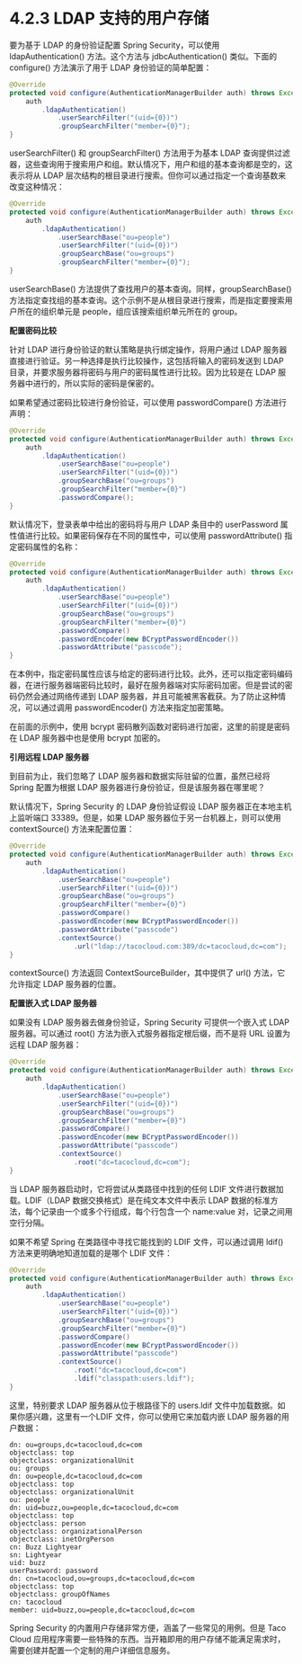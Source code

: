 # 4.2.3 LDAP 支持的用户存储

要为基于 LDAP 的身份验证配置 Spring Security，可以使用 ldapAuthentication\(\) 方法。这个方法与 jdbcAuthentication\(\) 类似。下面的 configure\(\) 方法演示了用于 LDAP 身份验证的简单配置：

```java
@Override
protected void configure(AuthenticationManagerBuilder auth) throws Exception {
    auth
        .ldapAuthentication()
        	.userSearchFilter("(uid={0})")
        	.groupSearchFilter("member={0}");
}
```

userSearchFilter\(\) 和 groupSearchFilter\(\) 方法用于为基本 LDAP 查询提供过滤器，这些查询用于搜索用户和组。默认情况下，用户和组的基本查询都是空的，这表示将从 LDAP 层次结构的根目录进行搜索。但你可以通过指定一个查询基数来改变这种情况：

```java
@Override
protected void configure(AuthenticationManagerBuilder auth) throws Exception {
    auth
        .ldapAuthentication()
        	.userSearchBase("ou=people")
        	.userSearchFilter("(uid={0})")
        	.groupSearchBase("ou=groups")
        	.groupSearchFilter("member={0}");
}
```

userSearchBase\(\) 方法提供了查找用户的基本查询。同样，groupSearchBase\(\) 方法指定查找组的基本查询。这个示例不是从根目录进行搜索，而是指定要搜索用户所在的组织单元是 people，组应该搜索组织单元所在的 group。

**配置密码比较**

针对 LDAP 进行身份验证的默认策略是执行绑定操作，将用户通过 LDAP 服务器直接进行验证。另一种选择是执行比较操作，这包括将输入的密码发送到 LDAP 目录，并要求服务器将密码与用户的密码属性进行比较。因为比较是在 LDAP 服务器中进行的，所以实际的密码是保密的。

如果希望通过密码比较进行身份验证，可以使用 passwordCompare\(\) 方法进行声明：

```java
@Override
protected void configure(AuthenticationManagerBuilder auth) throws Exception {
    auth
        .ldapAuthentication()
        	.userSearchBase("ou=people")
        	.userSearchFilter("(uid={0})")
        	.groupSearchBase("ou=groups")
        	.groupSearchFilter("member={0}")
        	.passwordCompare();
}
```

默认情况下，登录表单中给出的密码将与用户 LDAP 条目中的 userPassword 属性值进行比较。如果密码保存在不同的属性中，可以使用 passwordAttribute\(\) 指定密码属性的名称：

```java
@Override
protected void configure(AuthenticationManagerBuilder auth) throws Exception {
    auth
        .ldapAuthentication()
        	.userSearchBase("ou=people")
        	.userSearchFilter("(uid={0})")
        	.groupSearchBase("ou=groups")
        	.groupSearchFilter("member={0}")
        	.passwordCompare()
        	.passwordEncoder(new BCryptPasswordEncoder())
        	.passwordAttribute("passcode");
}
```

在本例中，指定密码属性应该与给定的密码进行比较。此外，还可以指定密码编码器，在进行服务器端密码比较时，最好在服务器端对实际密码加密。但是尝试的密码仍然会通过网络传递到 LDAP 服务器，并且可能被黑客截获。为了防止这种情况，可以通过调用 passwordEncoder\(\) 方法来指定加密策略。

在前面的示例中，使用 bcrypt 密码散列函数对密码进行加密，这里的前提是密码在 LDAP 服务器中也是使用 bcrypt 加密的。

**引用远程 LDAP 服务器**

到目前为止，我们忽略了 LDAP 服务器和数据实际驻留的位置，虽然已经将 Spring 配置为根据 LDAP 服务器进行身份验证，但是该服务器在哪里呢？

默认情况下，Spring Security 的 LDAP 身份验证假设 LDAP 服务器正在本地主机上监听端口 33389。但是，如果 LDAP 服务器位于另一台机器上，则可以使用 contextSource\(\) 方法来配置位置：

```java
@Override
protected void configure(AuthenticationManagerBuilder auth) throws Exception {
    auth
        .ldapAuthentication()
        	.userSearchBase("ou=people")
        	.userSearchFilter("(uid={0})")
        	.groupSearchBase("ou=groups")
        	.groupSearchFilter("member={0}")
        	.passwordCompare()
        	.passwordEncoder(new BCryptPasswordEncoder())
        	.passwordAttribute("passcode")
        	.contextSource()
        		.url("ldap://tacocloud.com:389/dc=tacocloud,dc=com");
}
```

contextSource\(\) 方法返回 ContextSourceBuilder，其中提供了 url\(\) 方法，它允许指定 LDAP 服务器的位置。

**配置嵌入式 LDAP 服务器**

如果没有 LDAP 服务器去做身份验证，Spring Security 可提供一个嵌入式 LDAP 服务器。可以通过 root\(\) 方法为嵌入式服务器指定根后缀，而不是将 URL 设置为远程 LDAP 服务器：

```java
@Override
protected void configure(AuthenticationManagerBuilder auth) throws Exception {
    auth
        .ldapAuthentication()
        	.userSearchBase("ou=people")
        	.userSearchFilter("(uid={0})")
        	.groupSearchBase("ou=groups")
        	.groupSearchFilter("member={0}")
        	.passwordCompare()
        	.passwordEncoder(new BCryptPasswordEncoder())
        	.passwordAttribute("passcode")
        	.contextSource()
        		.root("dc=tacocloud,dc=com");
}
```

当 LDAP 服务器启动时，它将尝试从类路径中找到的任何 LDIF 文件进行数据加载。LDIF（LDAP 数据交换格式）是在纯文本文件中表示 LDAP 数据的标准方法，每个记录由一个或多个行组成，每个行包含一个 name:value 对，记录之间用空行分隔。

如果不希望 Spring 在类路径中寻找它能找到的 LDIF 文件，可以通过调用 ldif\(\) 方法来更明确地知道加载的是哪个 LDIF 文件：

```java
@Override
protected void configure(AuthenticationManagerBuilder auth) throws Exception {
    auth
        .ldapAuthentication()
        	.userSearchBase("ou=people")
        	.userSearchFilter("(uid={0})")
        	.groupSearchBase("ou=groups")
        	.groupSearchFilter("member={0}")
        	.passwordCompare()
        	.passwordEncoder(new BCryptPasswordEncoder())
        	.passwordAttribute("passcode")
        	.contextSource()
        		.root("dc=tacocloud,dc=com")
        		.ldif("classpath:users.ldif");
}
```

这里，特别要求 LDAP 服务器从位于根路径下的 users.ldif 文件中加载数据。如果你感兴趣，这里有一个LDIF 文件，你可以使用它来加载内嵌 LDAP 服务器的用户数据：

```text
dn: ou=groups,dc=tacocloud,dc=com
objectclass: top
objectclass: organizationalUnit
ou: groups
dn: ou=people,dc=tacocloud,dc=com
objectclass: top
objectclass: organizationalUnit
ou: people
dn: uid=buzz,ou=people,dc=tacocloud,dc=com
objectclass: top
objectclass: person
objectclass: organizationalPerson
objectclass: inetOrgPerson
cn: Buzz Lightyear
sn: Lightyear
uid: buzz
userPassword: password
dn: cn=tacocloud,ou=groups,dc=tacocloud,dc=com
objectclass: top
objectclass: groupOfNames
cn: tacocloud
member: uid=buzz,ou=people,dc=tacocloud,dc=com
```

Spring Security 的内置用户存储非常方便，涵盖了一些常见的用例。但是 Taco Cloud 应用程序需要一些特殊的东西。当开箱即用的用户存储不能满足需求时，需要创建并配置一个定制的用户详细信息服务。

